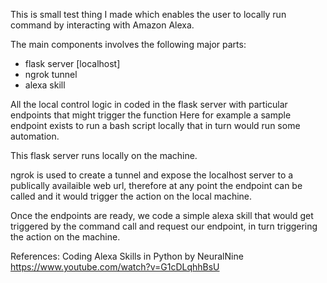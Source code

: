 This is small test thing I made which enables the user to locally run command by interacting with Amazon Alexa.

The main components involves the following major parts:
- flask server [localhost]
- ngrok tunnel
- alexa skill

All the local control logic in coded in the flask server with particular endpoints that might trigger the function
Here for example a sample endpoint exists to run a bash script locally that in turn would run some automation.

This flask server runs locally on the machine.

ngrok is used to create a tunnel and expose the localhost server to a publically availaible web url, therefore at any point the endpoint can be called and it would trigger the action on the local machine.

Once the endpoints are ready, we code a simple alexa skill that would get triggered by the command call and request our endpoint, in turn triggering the action on the machine.

References:
Coding Alexa Skills in Python by NeuralNine
https://www.youtube.com/watch?v=G1cDLqhhBsU
